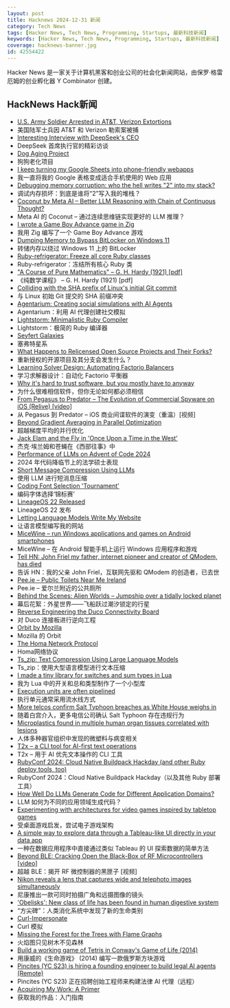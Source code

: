 ```yaml
---
layout: post
title: Hacknews 2024-12-31 新闻
category: Tech News
tags: [Hacker News, Tech News, Programming, Startups, 最新科技新闻]
keywords: [Hacker News, Tech News, Programming, Startups, 最新科技新闻]
coverage: hacknews-banner.jpg
id: 42554422
---
```


Hacker News 是一家关于计算机黑客和创业公司的社会化新闻网站，由保罗·格雷厄姆的创业孵化器 Y Combinator 创建。

## HackNews Hack新闻

- [U.S. Army Soldier Arrested in AT&T, Verizon Extortions](https://krebsonsecurity.com/2024/12/u-s-army-soldier-arrested-in-att-verizon-extortions/)
- 美国陆军士兵因 AT&T 和 Verizon 勒索案被捕
- [Interesting Interview with DeepSeek's CEO](https://www.chinatalk.media/p/deepseek-ceo-interview-with-chinas)
- DeepSeek 首席执行官的精彩访谈
- [Dog Aging Project](https://dogagingproject.org/)
- 狗狗老化项目
- [I keep turning my Google Sheets into phone-friendly webapps](https://arstechnica.com/gadgets/2024/12/making-tiny-no-code-webapps-out-of-spreadsheets-is-a-weirdly-fulfilling-hobby/)
- 我一直将我的 Google 表格变成适合手机使用的 Web 应用
- [Debugging memory corruption: who the hell writes "2" into my stack?](https://unity.com/blog/engine-platform/debugging-memory-debugging-memory-corruption-who-wrote-2-into-my-stack-who-the-hell)
- 调试内存损坏：到底是谁将“2”写入我的堆栈？
- [Coconut by Meta AI – Better LLM Reasoning with Chain of Continuous Thought?](https://aipapersacademy.com/chain-of-continuous-thought/)
- Meta AI 的 Coconut – 通过连续思维链实现更好的 LLM 推理？
- [I wrote a Game Boy Advance game in Zig](https://jonot.me/posts/zig-gba/)
- 我用 Zig 编写了一个 Game Boy Advance 游戏
- [Dumping Memory to Bypass BitLocker on Windows 11](https://noinitrd.github.io/Memory-Dump-UEFI/)
- 转储内存以绕过 Windows 11 上的 BitLocker
- [Ruby-refrigerator: Freeze all core Ruby classes](https://github.com/jeremyevans/ruby-refrigerator)
- Ruby-refrigerator：冻结所有核心 Ruby 类
- ["A Course of Pure Mathematics" – G. H. Hardy (1921) [pdf]](https://www.gutenberg.org/files/38769/38769-pdf.pdf)
- 《纯数学课程》 – G. H. Hardy (1921) [pdf]
- [Colliding with the SHA prefix of Linux's initial Git commit](https://people.kernel.org/kees/colliding-with-the-sha-prefix-of-linuxs-initial-git-commit)
- 与 Linux 初始 Git 提交的 SHA 前缀冲突
- [Agentarium: Creating social simulations with AI Agents](https://github.com/Thytu/Agentarium)
- Agentarium：利用 AI 代理创建社交模拟
- [Lightstorm: Minimalistic Ruby Compiler](https://blog.llvm.org/posts/2024-12-03-minimalistic-ruby-compiler/)
- Lightstorm：极简的 Ruby 编译器
- [Seyfert Galaxies](https://www.seyfertgalaxies.com/)
- 塞弗特星系
- [What Happens to Relicensed Open Source Projects and Their Forks?](https://thenewstack.io/what-happens-to-relicensed-open-source-projects-and-their-forks/)
- 重新授权的开源项目及其分支会发生什么？
- [Learning Solver Design: Automating Factorio Balancers](https://gianlucaventurini.com/posts/2024/factorio-sat)
- 学习求解器设计：自动化 Factorio 平衡器
- [Why it's hard to trust software, but you mostly have to anyway](https://educatedguesswork.org/posts/ensuring-software-provenance/)
- 为什么很难相信软件，但你无论如何都必须相信
- [From Pegasus to Predator – The Evolution of Commercial Spyware on iOS (Relive) [video]](https://media.ccc.de/v/38c3-from-pegasus-to-predator-the-evolution-of-commercial-spyware-on-ios)
- 从 Pegasus 到 Predator – iOS 商业间谍软件的演变（重温）[视频]
- [Beyond Gradient Averaging in Parallel Optimization](https://arxiv.org/abs/2412.18052)
- 超越梯度平均的并行优化
- [Jack Elam and the Fly in 'Once Upon a Time in the West'](https://pov.imv.au.dk/Issue_24/section_1/artc4A.html)
- 杰克·埃兰姆和苍蝇在《西部往事》中
- [Performance of LLMs on Advent of Code 2024](https://www.jerpint.io/blog/advent-of-code-llms/)
- 2024 年代码降临节上的法学硕士表现
- [Short Message Compression Using LLMs](https://bellard.org/ts_sms/)
- 使用 LLM 进行短消息压缩
- [Coding Font Selection 'Tournament'](https://daringfireball.net/linked/2024/12/24/coding-font-selection-tournament)
- 编码字体选择‘锦标赛’
- [LineageOS 22 Released](https://lineageos.org/Changelog-29/)
- LineageOS 22 发布
- [Letting Language Models Write My Website](https://nicholas.carlini.com/writing/2025/llms-write-my-bio.html)
- 让语言模型编写我的网站
- [MiceWine – run Windows applications and games on Android smartphones](https://github.com/KreitinnSoftware/MiceWine-Application)
- MiceWine – 在 Android 智能手机上运行 Windows 应用程序和游戏
- [Tell HN: John Friel my father, internet pioneer and creator of QModem, has died]()
- 告诉 HN：我的父亲 John Friel，互联网先驱和 QModem 的创造者，已去世
- [Pee.ie – Public Toilets Near Me Ireland](https://www.pee.ie/)
- Pee.ie – 爱尔兰附近的公共厕所
- [Behind the Scenes: Alien Worlds – Jumpship over a tidally locked planet](https://www.blendernation.com/2024/12/24/behind-the-scenes-alien-worlds-jumpship-over-a-tidally-locked-planet/)
- 幕后花絮：外星世界——飞船跃过潮汐锁定的行星
- [Reverse Engineering the Duco Connectivity Board](https://github.com/kokx/duco-analysis)
- 对 Duco 连接板进行逆向工程
- [Orbit by Mozilla](https://orbitbymozilla.com/)
- Mozilla 的 Orbit
- [The Homa Network Protocol](https://lwn.net/SubscriberLink/1003059/41b1d2ea281b6779/)
- Homa网络协议
- [Ts_zip: Text Compression Using Large Language Models](https://bellard.org/ts_zip/)
- Ts_zip：使用大型语言模型进行文本压缩
- [I made a tiny library for switches and sum types in Lua](https://github.com/alurm/lua-match)
- 我为 Lua 中的开关和总和类型制作了一个小型库
- [Execution units are often pipelined](https://blog.xoria.org/pipelining/)
- 执行单元通常采用流水线方式
- [More telcos confirm Salt Typhoon breaches as White House weighs in](https://www.theregister.com/2024/12/30/att_verizon_confirm_salt_typhoon_breach/)
- 随着白宫介入，更多电信公司确认 Salt Typhoon 存在违规行为
- [Microplastics found in multiple human organ tissues correlated with lesions](https://phys.org/news/2024-12-microplastics-multiple-human-tissues-lesions.html)
- 人体多种器官组织中发现的微塑料与病变相关
- [T2x – a CLI tool for AI-first text operations](https://www.shruggingface.com/microblog/2024/11/28/t2x-a-cli-tool-for-ai-first-text-operations)
- T2x – 用于 AI 优先文本操作的 CLI 工具
- [RubyConf 2024: Cloud Native Buildpack Hackday (and other Ruby deploy tools, too)](https://www.schneems.com/rubyconf-2024-hackday/)
- RubyConf 2024：Cloud Native Buildpack Hackday（以及其他 Ruby 部署工具）
- [How Well Do LLMs Generate Code for Different Application Domains?](https://arxiv.org/abs/2412.18573)
- LLM 如何为不同的应用领域生成代码？
- [Experimenting with architectures for video games inspired by tabletop games](http://paulgestwicki.blogspot.com/2024/12/experimenting-with-software.html)
- 受桌面游戏启发，尝试电子游戏架构
- [A simple way to explore data through a Tableau-like UI directly in your data app](https://github.com/panel-extensions/panel-graphic-walker)
- 一种在数据应用程序中直接通过类似 Tableau 的 UI 探索数据的简单方法
- [Beyond BLE: Cracking Open the Black-Box of RF Microcontrollers [video]](https://media.ccc.de/v/38c3-beyond-ble-cracking-open-the-black-box-of-rf-microcontrollers)
- 超越 BLE：揭开 RF 微控制器的黑匣子 [视频]
- [Nikon reveals a lens that captures wide and telephoto images simultaneously](https://www.digitalcameraworld.com/cameras/dash-cams/nikon-reveals-incredible-lens-that-captures-wide-and-telephoto-images-simultaneously)
- 尼康推出一款可同时拍摄广角和远摄图像的镜头
- ['Obelisks': New class of life has been found in human digestive system](https://www.sciencealert.com/obelisks-entirely-new-class-of-life-has-been-found-in-the-human-digestive-system)
- “方尖碑”：人类消化系统中发现了新的生命类别
- [Curl-Impersonate](https://github.com/lexiforest/curl-impersonate)
- Curl 模拟
- [Missing the Forest for the Trees with Flame Graphs](https://ankush.dev/p/flamegraph-missing-forest-for-trees)
- 火焰图只见树木不见森林
- [Build a working game of Tetris in Conway's Game of Life (2014)](https://codegolf.stackexchange.com/questions/11880/build-a-working-game-of-tetris-in-conways-game-of-life)
- 用康威的《生命游戏》 (2014) 编写一款俄罗斯方块游戏
- [Pincites (YC S23) is hiring a founding engineer to build legal AI agents (Remote)](https://www.ycombinator.com/companies/pincites/jobs)
- Pincites (YC S23) 正在招聘创始工程师来构建法律 AI 代理（远程）
- [Acquiring My Work: A Primer](https://whatever.scalzi.com/2024/12/30/acquiring-my-work-a-primer/)
- 获取我的作品：入门指南

